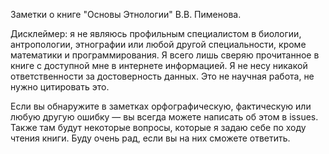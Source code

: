 Заметки о книге "Основы Этнологии" В.В. Пименова.

Дисклеймер: я не являюсь профильным специалистом в биологии,
антропологии, этнографии или любой другой специальности,
кроме математики и программирования. Я всего лишь сверяю
прочитанное в книге с доступной мне в интернете информацией.
Я не несу никакой ответственности за достоверность данных. 
Это не научная работа, не нужно цитировать это.

Если вы обнаружите в заметках орфографическую, фактическую 
или любую другую ошибку — вы всегда можете написать об этом
в issues. Также там будут некоторые вопросы, которые я 
задаю себе по ходу чтения книги. Буду очень рад, если вы 
на них сможете ответить.